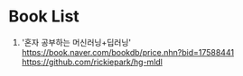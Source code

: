 # Book List

1. '혼자 공부하는 머신러닝+딥러닝' \
https://book.naver.com/bookdb/price.nhn?bid=17588441 \
https://github.com/rickiepark/hg-mldl
